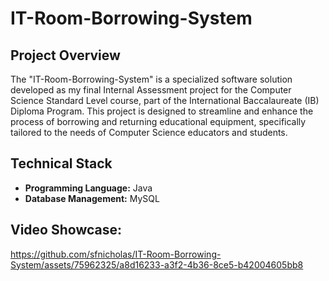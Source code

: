 # IT-Room-Borrowing-System
## Project Overview

The "IT-Room-Borrowing-System" is a specialized software solution developed as my final Internal Assessment project for the Computer Science Standard Level course, part of the International Baccalaureate (IB) Diploma Program. This project is designed to streamline and enhance the process of borrowing and returning educational equipment, specifically tailored to the needs of Computer Science educators and students.

## Technical Stack

- **Programming Language:** Java
- **Database Management:** MySQL

## Video Showcase: 
https://github.com/sfnicholas/IT-Room-Borrowing-System/assets/75962325/a8d16233-a3f2-4b36-8ce5-b42004605bb8

